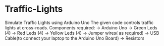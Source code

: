 # Traffic-Lights
Simulate Traffic Lights using Arduino Uno
The given code controls traffic lights at cross-roads.
Components required:
-> Arduino Uno
-> Green Leds (4)
-> Red Leds (4)
-> Yellow Leds (4)
-> Jumper wires( as required)
-> USB Cable(to connect your laptop to the Arduino Uno Board)
-> Resistors
